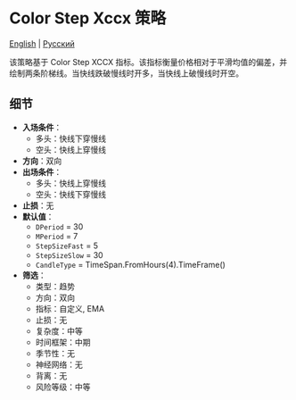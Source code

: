 # Color Step Xccx 策略
[English](README.md) | [Русский](README_ru.md)

该策略基于 Color Step XCCX 指标。该指标衡量价格相对于平滑均值的偏差，并绘制两条阶梯线。当快线跌破慢线时开多，当快线上破慢线时开空。

## 细节

- **入场条件**：
  - 多头：快线下穿慢线
  - 空头：快线上穿慢线
- **方向**：双向
- **出场条件**：
  - 多头：快线上穿慢线
  - 空头：快线下穿慢线
- **止损**：无
- **默认值**：
  - `DPeriod` = 30
  - `MPeriod` = 7
  - `StepSizeFast` = 5
  - `StepSizeSlow` = 30
  - `CandleType` = TimeSpan.FromHours(4).TimeFrame()
- **筛选**：
  - 类型：趋势
  - 方向：双向
  - 指标：自定义, EMA
  - 止损：无
  - 复杂度：中等
  - 时间框架：中期
  - 季节性：无
  - 神经网络：无
  - 背离：无
  - 风险等级：中等
